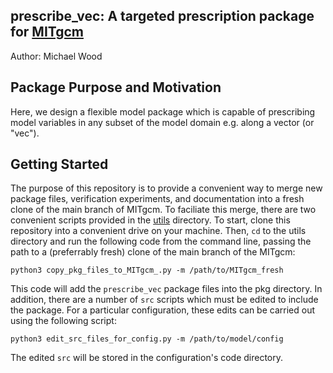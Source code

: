 ## prescribe_vec: A targeted prescription package for [MITgcm](https://github.com/MITgcm/MITgcm)

Author: Michael Wood

## Package Purpose and Motivation
Here, we design a flexible model package which is capable of prescribing model variables in any subset of the model domain e.g. along a vector (or "vec"). 

## Getting Started
The purpose of this repository is to provide a convenient way to merge new package files, verification experiments, and documentation into a fresh clone of the main branch of MITgcm. To faciliate this merge, there are two convenient scripts provided in the [utils](https://github.com/mhwood/prescribe_vec/tree/main/utils) directory. To start, clone this repository into a convenient drive on your machine. Then, `cd` to the utils directory and run the following code from the command line, passing the path to a (preferrably fresh) clone of the main branch of the MITgcm:
```
python3 copy_pkg_files_to_MITgcm_.py -m /path/to/MITgcm_fresh
```
This code will add the ```prescribe_vec``` package files into the pkg directory. In addition, there are a number of ```src``` scripts which must be edited to include the package. For a particular configuration, these edits can be carried out using the following script:
```
python3 edit_src_files_for_config.py -m /path/to/model/config
```
The edited ```src``` will be stored in the configuration's code directory.
